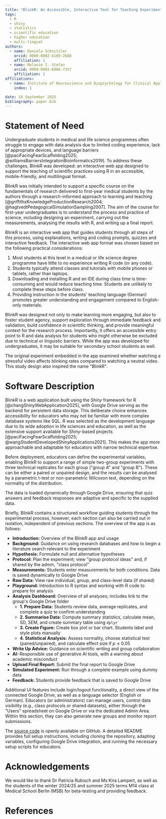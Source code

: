```yaml
---
title: "BlinkR: An Accessible, Interactive Tool for Teaching Experimental Design and Data Analysis"
tags:
  - R
  - shiny
  - statistics
  - scientific education
  - higher education
  - multi-lingual
authors:
  - name: Daniela Schnitzler
    orcid: 0000-0002-4189-2688
    affiliation: 1
  - name: Melanie I. Stefan
    orcid: 0000-0002-6086-7357
    affiliation: 1
affiliations:
  - name: Institute of Neuroscience and Biopsychology for Clinical Application, Medical School Berlin, Germany
    index: 1

date: 18 September 2025
bibliography: paper.bib
---
```


# Statement of Need

Undergraduate students in medical and life science programmes often struggle to engage with data analysis due to limited coding experience, lack of appropriate devices, and language barriers [@paciFacingFearScaffolding2025; @williamsBarriersIntegrationBioinformatics2019]. To address these challenges, BlinkR was developed: an interactive web app designed to support the teaching of scientific practices using R in an accessible, mobile-friendly, and multilingual format.

BlinkR was initially intended to support a specific course on the fundamentals of research delivered to first-year medical students by the authors through a research-informed approach to learning and teaching [@griffithsKnowledgeProductionResearch2004; @hagtvedtPedagogicalSimulationSampling2007]. The aim of the course for first-year undergraduates is to understand the process and practice of science, including designing an experiment, carrying out the measurements, analysing the results with R, and writing up a final report.

BlinkR is an interactive web app that guides students through all steps of this process, using explanations, writing and coding prompts, quizzes and interactive feedback. The interactive web app format was chosen based on the following practical considerations:

1. Most students at this level in a medical or life science degree programme have little to no experience writing R code (or any code).
2. Students typically attend classes and tutorials with mobile phones or tablets, rather than laptops.
3. Downloading and installing R and an IDE during class time is time-consuming and would reduce teaching time. Students are unlikely to complete these steps before class.
4. Providing instruction in the students' teaching language (German) promotes greater understanding and engagement compared to English-only materials.

BlinkR was designed not only to make learning more engaging, but also to foster student agency, support exploration through immediate feedback and validation, build confidence in scientific thinking, and provide meaningful context for the research process. Importantly, it offers an accessible entry point to R and data analysis for students who might otherwise be excluded due to technical or linguistic barriers. While the app was developed for undergraduates, it may be suitable for secondary school students as well.

The original experiment embedded in the app examined whether watching a stressful video affects blinking rates compared to watching a neutral video. This study design also inspired the name "BlinkR".

# Software Description

BlinkR is a web application built using the *Shiny* framework for R [@changShinyWebApplication2025], with Google Drive serving as the backend for persistent data storage. This deliberate choice enhances accessibility for educators who may not be familiar with more complex database systems like SQL. R was selected as the development language due to its wide adoption in life sciences and education, as well as the extensive support available for _Shiny_-based projects [@paciFacingFearScaffolding2025; @wangStudentDevelopedShinyApplications2021]. This makes the app more approachable and adaptable for educators with narrow technical expertise.

Before deployment, educators can define the experimental variables, enabling BlinkR to support a range of simple two-group experiments with three technical replicates for each group ("group A" and "group B"). These can be either a paired or unpaired design, and the results can be analysed by a parametric t-test or non-parametric Wilcoxon test, depending on the normality of the distribution.

The data is loaded dynamically through Google Drive, ensuring that quiz answers and feedback responses are adaptive and specific to the supplied data.

Briefly, BlinkR contains a structured workflow guiding students through the experimental process, however, each section can also be carried out in isolation, independent of previous sections. The overview of the app is as follows:

- **Introduction:** Overview of the BlinkR app and usage
- **Background:** Guidance on using research databases and how to begin a literature search relevant to the experiment
- **Hypothesis:** Formulate null and alternative hypotheses
- **Protocol:** Plan the experiment; view "group protocol ideas" and, if shared by the admin, "class protocol"
- **Measurements:** Students enter measurements for both conditions. Data is saved dynamically to Google Drive
- **Raw Data:** View raw individual, group, and class-level data (if shared)
- **Playground:** Introduction to R syntax and working with R code to prepare for analysis
- **Analysis Dashboard:** Overview of all analyses; includes link to the group's Google Drive folder
  - **1. Prepare Data:** Students review data, average replicates, and complete a quiz to confirm understanding
  - **2. Summarise Data:** Compute summary statistics, calculate mean, SD, SEM, and create summary table using `dplyr`
  - **3. Create Figure:** Create box plot or bar chart. Students label and style plots manually
  - **4. Statistical Analysis:** Assess normality, choose statistical test (paired/unpaired), and calculate effect size if $p\leq 0.05$
- **Write Up Advice:** Guidance on scientific writing and group collaboration
- **AI:** Responsible use of generative AI tools, with a warning about academic misconduct
- **Upload Final Report:** Submit the final report to Google Drive
- **Simulated Experiment:** Run through a complete example using dummy data
- **Feedback:** Students provide feedback that is saved to Google Drive

Additional UI features include login/logout functionality, a direct view of the connected Google Drive, as well as a language selector (English or German). Educators (or administrators) can manage users, control data visibility (e.g., class protocols or shared datasets), either through the "Users" spreadsheet on Google Drive or via the dedicated Admin Area. Within this section, they can also generate new groups and monitor report submissions.

The [source code](https://github.com/dschnitzler14/BlinkR.git) is openly available on GitHub. A detailed README provides full setup instructions, including cloning the repository, adapting variables, configuring Google Drive integration, and running the necessary setup scripts for educators.

# Acknowledgements

We would like to thank Dr Patricia Rubisch and Ms Kira Lampert, as well as the students of the winter 2024/25 and summer 2025 terms M14 class at Medical School Berlin (MSB) for beta-testing and providing feedback.

# References

